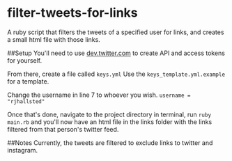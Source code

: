 # filter-tweets-for-links
A ruby script that filters the tweets of a specified user for links, and creates a small html file with those links.

##Setup
You'll need to use [dev.twitter.com](https://dev.twitter.com) to create API and access tokens for yourself.

From there, create a file called `keys.yml` Use the `keys_template.yml.example` for a template.

Change the username in line 7 to whoever you wish.
`username = "rjhallsted"`

Once that's done, navigate to the project directory in terminal, run `ruby main.rb` and you'll now have an html file in the links folder with the links filtered from that person's twitter feed.

##Notes
Currently, the tweets are filtered to exclude links to twitter and instagram.
